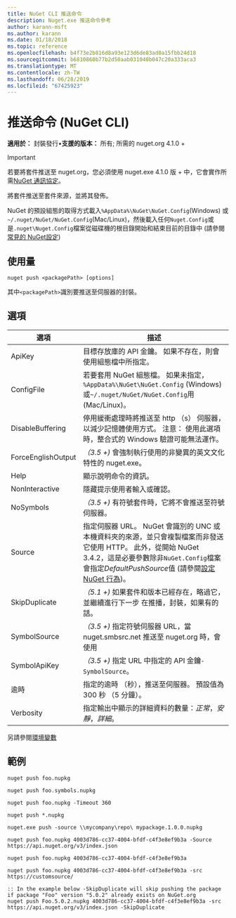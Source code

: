 ```yaml
---
title: NuGet CLI 推送命令
description: Nuget.exe 推送命令參考
author: karann-msft
ms.author: karann
ms.date: 01/18/2018
ms.topic: reference
ms.openlocfilehash: b4f73e2b816d8a93e123d6de83ad0a15fbb24d18
ms.sourcegitcommit: b6810860b77b2d50aab031040b047c20a333aca3
ms.translationtype: MT
ms.contentlocale: zh-TW
ms.lasthandoff: 06/28/2019
ms.locfileid: "67425923"
---
```

# <a name="push-command-nuget-cli"></a>推送命令 (NuGet CLI)

**適用於：** 封裝發行&bullet;**支援的版本：** 所有; 所需的 nuget.org 4.1.0 +

> [!Important]
> 若要將套件推送至 nuget.org，您必須使用 nuget.exe 4.1.0 版 + 中，它會實作所需[NuGet 通訊協定](../api/nuget-protocols.md)。

將套件推送至套件來源，並將其發佈。

NuGet 的預設組態的取得方式載入`%AppData%\NuGet\NuGet.Config`(Windows) 或`~/.nuget/NuGet/NuGet.Config`(Mac/Linux)，然後載入任何`Nuget.Config`或是`.nuget\Nuget.Config`檔案從磁碟機的根目錄開始和結束目前的目錄中 (請參閱[常見的 NuGet設定](../consume-packages/configuring-nuget-behavior.md))

## <a name="usage"></a>使用量

```cli
nuget push <packagePath> [options]
```

其中`<packagePath>`識別要推送至伺服器的封裝。

## <a name="options"></a>選項

| 選項 | 描述 |
| --- | --- |
| ApiKey | 目標存放庫的 API 金鑰。 如果不存在，則會使用組態檔中所指定。 |
| ConfigFile | 若要套用 NuGet 組態檔。 如果未指定， `%AppData%\NuGet\NuGet.Config` (Windows) 或`~/.nuget/NuGet/NuGet.Config`用 (Mac/Linux)。|
| DisableBuffering | 停用緩衝處理時將推送至 http （s） 伺服器，以減少記憶體使用方式。 注意： 使用此選項時，整合式的 Windows 驗證可能無法運作。 |
| ForceEnglishOutput | *（3.5 +)* 會強制執行使用的非變異的英文文化特性的 nuget.exe。 |
| Help | 顯示說明命令的資訊。 |
| NonInteractive | 隱藏提示使用者輸入或確認。 |
| NoSymbols | *（3.5 +)* 有符號套件時，它將不會推送至符號伺服器。 |
| Source | 指定伺服器 URL。 NuGet 會識別的 UNC 或本機資料夾的來源，並只會複製檔案而非發送它使用 HTTP。  此外，從開始 NuGet 3.4.2，這是必要參數除非`NuGet.Config`檔案會指定*DefaultPushSource*值 (請參閱[設定 NuGet 行為](../consume-packages/configuring-nuget-behavior.md))。 |
| SkipDuplicate | *（5.1 +)* 如果套件和版本已經存在，略過它，並繼續進行下一步 在推播，封裝，如果有的話。 |
| SymbolSource | *（3.5 +)* 指定符號伺服器 URL，當 nuget.smbsrc.net 推送至 nuget.org 時，會使用 |
| SymbolApiKey | *（3.5 +)* 指定 URL 中指定的 API 金鑰`-SymbolSource`。 |
| 逾時 | 指定的逾時 （秒），推送至伺服器。 預設值為 300 秒 （5 分鐘）。 |
| Verbosity | 指定輸出中顯示的詳細資料的數量：*正常*，*安靜*，*詳細*。 |

另請參閱[環境變數](cli-ref-environment-variables.md)

## <a name="examples"></a>範例

```cli
nuget push foo.nupkg

nuget push foo.symbols.nupkg

nuget push foo.nupkg -Timeout 360

nuget push *.nupkg

nuget.exe push -source \\mycompany\repo\ mypackage.1.0.0.nupkg

nuget push foo.nupkg 4003d786-cc37-4004-bfdf-c4f3e8ef9b3a -Source https://api.nuget.org/v3/index.json

nuget push foo.nupkg 4003d786-cc37-4004-bfdf-c4f3e8ef9b3a

nuget push foo.nupkg 4003d786-cc37-4004-bfdf-c4f3e8ef9b3a -src https://customsource/

:: In the example below -SkipDuplicate will skip pushing the package if package "Foo" version "5.0.2" already exists on NuGet.org
nuget push Foo.5.0.2.nupkg 4003d786-cc37-4004-bfdf-c4f3e8ef9b3a -src https://api.nuget.org/v3/index.json -SkipDuplicate
```
